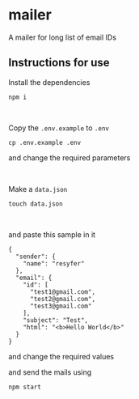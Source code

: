 # mailer
A mailer for long list of email IDs

## Instructions for use

Install the dependencies
```
npm i
```

<br/>

Copy the `.env.example` to `.env`
```
cp .env.example .env
```
and change the required parameters

<br/>

Make a `data.json`
```
touch data.json
```

<br/>

and paste this sample in it
```
{
  "sender": {
    "name": "resyfer"
  },
  "email": {
    "id": [
      "test1@gmail.com",
      "test2@gmail.com",
      "test3@gmail.com"
    ],
    "subject": "Test",
    "html": "<b>Hello World</b>"
  }
}
```
and change the required values

and send the mails using
```
npm start
```
